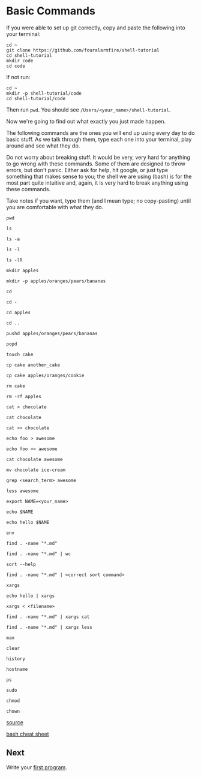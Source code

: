 # Basic Commands

If you were able to set up git correctly, copy and paste the following into your terminal:
```
cd ~
git clone https://github.com/fouralarmfire/shell-tutorial
cd shell-tutorial
mkdir code
cd code
```

If not run:
```
cd ~
mkdir -p shell-tutorial/code
cd shell-tutorial/code
```

Then run `pwd`. You should see `/Users/<your_name>/shell-tutorial`.

Now we're going to find out what exactly you just made happen.

The following commands are the ones you will end up using every day to do basic stuff.
As we talk through them, type each one into your terminal, play around and see what they do.

Do not worry about breaking stuff. It would be very, very hard for anything to go wrong with these commands.
Some of them are designed to throw errors, but don't panic. Either ask for help, hit google, or just type something that makes
sense to you; the shell we are using (bash) is for the most part quite intuitive and, again, it is
very hard to break anything using these commands.

Take notes if you want, type them (and I mean type; no copy-pasting) until you are comfortable with what they do.
```
pwd

ls

ls -a

ls -l

ls -lR

mkdir apples

mkdir -p apples/oranges/pears/bananas

cd

cd -

cd apples

cd ..

pushd apples/oranges/pears/bananas

popd

touch cake

cp cake another_cake

cp cake apples/oranges/cookie

rm cake

rm -rf apples

cat > chocolate

cat chocolate

cat >> chocolate

echo foo > awesome

echo foo >> awesome

cat chocolate awesome

mv chocolate ice-cream

grep <search_term> awesome

less awesome

export NAME=<your_name>

echo $NAME

echo hello $NAME

env

find . -name "*.md"

find . -name "*.md" | wc

sort --help

find . -name "*.md" | <correct sort command>

xargs

echo hello | xargs

xargs < <filename>

find . -name "*.md" | xargs cat

find . -name "*.md" | xargs less

man

clear

history

hostname

ps

sudo

chmod

chown
```

[source](https://learnpythonthehardway.org/book/appendix-a-cli/ex1.html)

[bash cheat sheet](https://learncodethehardway.org/unix/bash_cheat_sheet.pdf)

## Next
Write your [first program](https://github.com/fouralarmfire/shell-tutorial/blob/master/osx_and_linux/exercises/hello_world.md).

